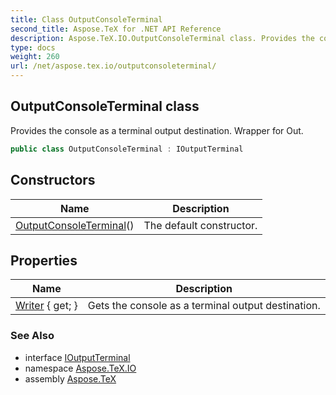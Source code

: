 ```yaml
---
title: Class OutputConsoleTerminal
second_title: Aspose.TeX for .NET API Reference
description: Aspose.TeX.IO.OutputConsoleTerminal class. Provides the console as a terminal output destination. Wrapper for Out
type: docs
weight: 260
url: /net/aspose.tex.io/outputconsoleterminal/
---
```

## OutputConsoleTerminal class

Provides the console as a terminal output destination. Wrapper for Out.

```csharp
public class OutputConsoleTerminal : IOutputTerminal
```

## Constructors

| Name | Description |
| --- | --- |
| [OutputConsoleTerminal](outputconsoleterminal/)() | The default constructor. |

## Properties

| Name | Description |
| --- | --- |
| [Writer](../../aspose.tex.io/outputconsoleterminal/writer/) { get; } | Gets the console as a terminal output destination. |

### See Also

* interface [IOutputTerminal](../ioutputterminal/)
* namespace [Aspose.TeX.IO](../../aspose.tex.io/)
* assembly [Aspose.TeX](../../)


